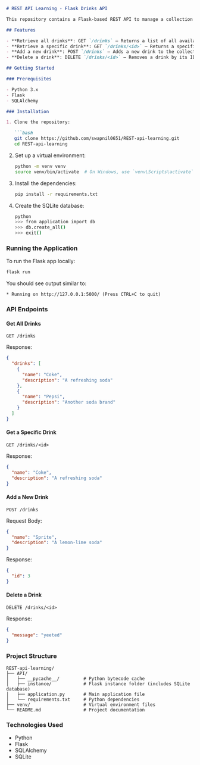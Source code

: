 ```markdown
# REST API Learning - Flask Drinks API

This repository contains a Flask-based REST API to manage a collection of drinks. The API demonstrates basic CRUD operations (Create, Read, Update, Delete) with an SQLite database using SQLAlchemy as the ORM (Object Relational Mapper).

## Features

- **Retrieve all drinks**: GET `/drinks` – Returns a list of all available drinks.
- **Retrieve a specific drink**: GET `/drinks/<id>` – Returns a specific drink based on its ID.
- **Add a new drink**: POST `/drinks` – Adds a new drink to the collection.
- **Delete a drink**: DELETE `/drinks/<id>` – Removes a drink by its ID from the collection.

## Getting Started

### Prerequisites

- Python 3.x
- Flask
- SQLAlchemy

### Installation

1. Clone the repository:

   ```bash
   git clone https://github.com/swapnil0651/REST-api-learning.git
   cd REST-api-learning
   ```

2. Set up a virtual environment:

   ```bash
   python -m venv venv
   source venv/bin/activate  # On Windows, use `venv\Scripts\activate`
   ```

3. Install the dependencies:

   ```bash
   pip install -r requirements.txt
   ```

4. Create the SQLite database:

   ```bash
   python
   >>> from application import db
   >>> db.create_all()
   >>> exit()
   ```

### Running the Application

To run the Flask app locally:

```bash
flask run
```

You should see output similar to:

```
* Running on http://127.0.0.1:5000/ (Press CTRL+C to quit)
```

### API Endpoints

#### Get All Drinks

```http
GET /drinks
```

Response:

```json
{
  "drinks": [
    {
      "name": "Coke",
      "description": "A refreshing soda"
    },
    {
      "name": "Pepsi",
      "description": "Another soda brand"
    }
  ]
}
```

#### Get a Specific Drink

```http
GET /drinks/<id>
```

Response:

```json
{
  "name": "Coke",
  "description": "A refreshing soda"
}
```

#### Add a New Drink

```http
POST /drinks
```

Request Body:

```json
{
  "name": "Sprite",
  "description": "A lemon-lime soda"
}
```

Response:

```json
{
  "id": 3
}
```

#### Delete a Drink

```http
DELETE /drinks/<id>
```

Response:

```json
{
  "message": "yeeted"
}
```

### Project Structure

```
REST-api-learning/
├── API/
│   ├── __pycache__/         # Python bytecode cache
│   ├── instance/            # Flask instance folder (includes SQLite database)
│   ├── application.py       # Main application file
│   └── requirements.txt     # Python dependencies
├── venv/                    # Virtual environment files
└── README.md                # Project documentation
```

### Technologies Used

- Python
- Flask
- SQLAlchemy
- SQLite

